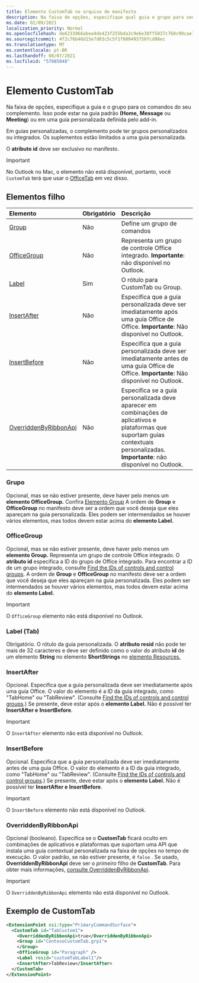 ```yaml
---
title: Elemento CustomTab no arquivo de manifesto
description: Na faixa de opções, especifique qual guia e grupo para seus comandos de suplemento.
ms.date: 02/09/2021
localization_priority: Normal
ms.openlocfilehash: de6233966abea4de423f255bda3c9e6e38ff5037c760c90cae7c8a1c7ca6ab2e
ms.sourcegitcommit: 4f2c76b48d15e7d03c5c5f1f809493758fcd88ec
ms.translationtype: MT
ms.contentlocale: pt-BR
ms.lasthandoff: 08/07/2021
ms.locfileid: "57085048"
---
```

# <a name="customtab-element"></a>Elemento CustomTab

Na faixa de opções, especifique a guia e o grupo para os comandos do seu complemento. Isso pode estar na guia padrão **(Home,** **Message** ou **Meeting**) ou em uma guia personalizada definida pelo add-in.

Em guias personalizadas, o complemento pode ter grupos personalizados ou integrados. Os suplementos estão limitados a uma guia personalizada.

O **atributo id** deve ser exclusivo no manifesto.

> [!IMPORTANT]
> No Outlook no Mac, o elemento não está disponível, portanto, você `CustomTab` terá que usar o [OfficeTab](officetab.md) em vez disso.

## <a name="child-elements"></a>Elementos filho

|  Elemento |  Obrigatório  |  Descrição  |
|:-----|:-----|:-----|
|  [Group](group.md)      | Não |  Define um grupo de comandos  |
|  [OfficeGroup](#officegroup)      | Não |  Representa um grupo de controle Office integrado. **Importante**: não disponível no Outlook. |
|  [Label](#label-tab)      | Sim |  O rótulo para CustomTab ou Group.  |
|  [InsertAfter](#insertafter)      | Não |  Especifica que a guia personalizada deve ser imediatamente após uma guia Office de Office. **Importante**: Não disponível no Outlook. |
|  [InsertBefore](#insertbefore)      | Não |  Especifica que a guia personalizada deve ser imediatamente antes de uma guia Office de Office. **Importante**: Não disponível no Outlook. |
|  [OverriddenByRibbonApi](overriddenbyribbonapi.md)      | Não |  Especifica se a guia personalizada deve aparecer em combinações de aplicativos e plataformas que suportam guias contextuais personalizadas. **Importante**: não disponível no Outlook. |

### <a name="group"></a>Grupo

Opcional, mas se não estiver presente, deve haver pelo menos um **elemento OfficeGroup.** Confira [Elemento Group](group.md) A ordem de **Group** e **OfficeGroup** no manifesto deve ser a ordem que você deseja que eles apareçam na guia personalizada. Eles podem ser intermendados se houver vários elementos, mas todos devem estar acima do **elemento Label.**

### <a name="officegroup"></a>OfficeGroup

Opcional, mas se não estiver presente, deve haver pelo menos um **elemento Group.** Representa um grupo de controle Office integrado. O **atributo id** especifica a ID do grupo de Office integrado. Para encontrar a ID de um grupo integrado, consulte [Find the IDs of controls and control groups](../../design/built-in-button-integration.md#find-the-ids-of-controls-and-control-groups). A ordem de **Group** e **OfficeGroup** no manifesto deve ser a ordem que você deseja que eles apareçam na guia personalizada. Eles podem ser intermendados se houver vários elementos, mas todos devem estar acima do **elemento Label.**

> [!IMPORTANT]
> O `OfficeGroup` elemento não está disponível no Outlook.

### <a name="label-tab"></a>Label (Tab)

Obrigatório. O rótulo da guia personalizada. O **atributo resid** não pode ter mais de 32 caracteres e deve ser definido como o valor do atributo **id** de um elemento **String** no elemento **ShortStrings** no [elemento Resources.](resources.md)

### <a name="insertafter"></a>InsertAfter

Opcional. Especifica que a guia personalizada deve ser imediatamente após uma guia Office. O valor do elemento é a ID da guia integrado, como "TabHome" ou "TabReview". (Consulte [Find the IDs of controls and control groups](../../design/built-in-button-integration.md#find-the-ids-of-controls-and-control-groups).) Se presente, deve estar após o **elemento Label.** Não é possível ter **InsertAfter e** **InsertBefore**.

> [!IMPORTANT]
> O `InsertAfter` elemento não está disponível no Outlook.

### <a name="insertbefore"></a>InsertBefore

Opcional. Especifica que a guia personalizada deve ser imediatamente antes de uma guia Office. O valor do elemento é a ID da guia integrado, como "TabHome" ou "TabReview". (Consulte [Find the IDs of controls and control groups](../../design/built-in-button-integration.md#find-the-ids-of-controls-and-control-groups).)  Se presente, deve estar após o **elemento Label.** Não é possível ter **InsertAfter e** **InsertBefore**.

> [!IMPORTANT]
> O `InsertBefore` elemento não está disponível no Outlook.

### <a name="overriddenbyribbonapi"></a>OverriddenByRibbonApi

Opcional (booleano). Especifica se o **CustomTab** ficará oculto em combinações de aplicativos e plataformas que suportam uma API que instala uma guia contextual personalizada na faixa de opções no tempo de execução. O valor padrão, se não estiver presente, é `false` . Se usado, **OverriddenByRibbonApi** deve ser o *primeiro* filho de **CustomTab**. Para obter mais informações, [consulte OverriddenByRibbonApi](overriddenbyribbonapi.md).

> [!IMPORTANT]
> O `OverriddenByRibbonApi` elemento não está disponível no Outlook.

## <a name="customtab-example"></a>Exemplo de CustomTab

```xml
<ExtensionPoint xsi:type="PrimaryCommandSurface">
  <CustomTab id="TabCustom1">
    <OverriddenByRibbonApi>true</OverriddenByRibbonApi>
    <Group id="ContosoCustomTab.grp1">
    </Group>
    <OfficeGroup id="Paragraph" />
    <Label resid="customTabLabel1"/>
    <InsertAfter>TabReview</InsertAfter>
  </CustomTab>
</ExtensionPoint>
```
